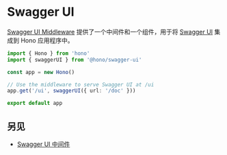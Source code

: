 # Swagger UI

[Swagger UI Middleware](https://github.com/honojs/middleware/tree/main/packages/swagger-ui) 提供了一个中间件和一个组件，用于将 [Swagger UI](https://swagger.io/docs/open-source-tools/swagger-ui/usage/installation/) 集成到 Hono 应用程序中。

```ts
import { Hono } from 'hono'
import { swaggerUI } from '@hono/swagger-ui'

const app = new Hono()

// Use the middleware to serve Swagger UI at /ui
app.get('/ui', swaggerUI({ url: '/doc' }))

export default app
```

## 另见

- [Swagger UI 中间件](https://github.com/honojs/middleware/tree/main/packages/swagger-ui)